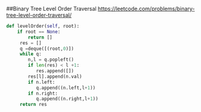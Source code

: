 ##Binary Tree Level Order Traversal
https://leetcode.com/problems/binary-tree-level-order-traversal/
```python
def levelOrder(self, root):
    if root == None:
        return []
     res = []
     q =deque([(root,0)])
     while q:
        n,l = q.popleft()
        if len(res) < l +1:
           res.append([])
        res[l].append(n.val)
        if n.left:
           q.append((n.left,l+1))
        if n.right:
           q.append((n.right,l+1))
     return res 
```
